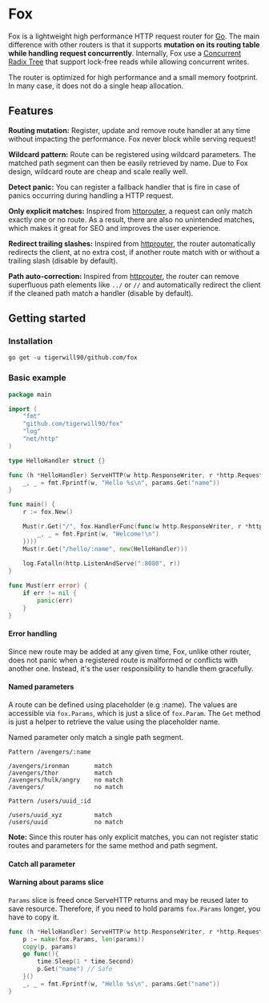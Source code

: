 # Fox
Fox is a lightweight high performance HTTP request router for [Go](https://go.dev/). The main difference with other routers is
that it supports **mutation on its routing table while handling request concurrently**. Internally, Fox use a 
[Concurrent Radix Tree](https://github.com/npgall/concurrent-trees/blob/master/documentation/TreeDesign.md) that support lock-free 
reads while allowing concurrent writes.

The router is optimized for high performance and a small memory footprint. In many case, it does not do a single heap allocation.

## Features
**Routing mutation:** Register, update and remove route handler at any time without impacting the performance. Fox never block while serving
request!

**Wildcard pattern:** Route can be registered using wildcard parameters. The matched path segment can then be easily retrieved by 
name. Due to Fox design, wildcard route are cheap and scale really well.

**Detect panic:** You can register a fallback handler that is fire in case of panics occurring during handling a HTTP request.

**Only explicit matches:** Inspired from [httprouter](https://github.com/julienschmidt/httprouter), a request can only match
exactly one or no route. As a result, there are also no unintended matches, which makes it great for SEO and improves the 
user experience.

**Redirect trailing slashes:** Inspired from [httprouter](https://github.com/julienschmidt/httprouter), the router automatically 
redirects the client, at no extra cost, if another route match with or without a trailing slash (disable by default). 

**Path auto-correction:** Inspired from [httprouter](https://github.com/julienschmidt/httprouter), the router can remove superfluous path
elements like `../` or `//` and automatically redirect the client if the cleaned path match a handler (disable by default).

## Getting started
### Installation
```shell
go get -u tigerwill90/github.com/fox
```

### Basic example
````go
package main

import (
	"fmt"
	"github.com/tigerwill90/fox"
	"log"
	"net/http"
)

type HelloHandler struct {}

func (h *HelloHandler) ServeHTTP(w http.ResponseWriter, r *http.Request, params fox.Params) {
	_, _ = fmt.Fprintf(w, "Hello %s\n", params.Get("name"))
}

func main() {
	r := fox.New()

	Must(r.Get("/", fox.HandlerFunc(func(w http.ResponseWriter, r *http.Request, params fox.Params) {
		_, _ = fmt.Fprint(w, "Welcome!\n")
	})))
	Must(r.Get("/hello/:name", new(HelloHandler)))
	
	log.Fatalln(http.ListenAndServe(":8080", r))
}

func Must(err error) {
	if err != nil {
		panic(err)
	}
}
````
#### Error handling
Since new route may be added at any given time, Fox, unlike other router, does not panic when a registered route is malformed or conflicts with another one. 
Instead, it's the user responsibility to handle them gracefully. 

#### Named parameters
A route can be defined using placeholder (e.g :name). The values are accessible via `fox.Params`, which is just a slice of `fox.Param`.
The `Get` method is just a helper to retrieve the value using the placeholder name.

Named parameter only match a single path segment.
```
Pattern /avengers/:name

/avengers/ironman       match
/avengers/thor          match
/avengers/hulk/angry    no match
/avengers/              no match

Pattern /users/uuid_:id

/users/uuid_xyz         match
/users/uuid             no match
```

**Note:** Since this router has only explicit matches, you can not register static routes and parameters for the same method and path segment.

#### Catch all parameter

#### Warning about params slice
`Params` slice is freed once ServeHTTP returns and may be reused later to save resource. Therefore, if you need to hold params `fox.Params`
longer, you have to copy it.
```go
func (h *HelloHandler) ServeHTTP(w http.ResponseWriter, r *http.Request, params fox.Params) {
	p := make(fox.Params, len(params))
	copy(p, params)
	go func(){
	    time.Sleep(1 * time.Second)
		p.Get("name") // Safe
	}()
	_, _ = fmt.Fprintf(w, "Hello %s\n", params.Get("name"))
}
```
